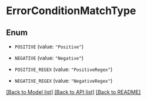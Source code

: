 # ErrorConditionMatchType

## Enum


* `POSITIVE` (value: `"Positive"`)

* `NEGATIVE` (value: `"Negative"`)

* `POSITIVE_REGEX` (value: `"PositiveRegex"`)

* `NEGATIVE_REGEX` (value: `"NegativeRegex"`)


[[Back to Model list]](../README.md#documentation-for-models) [[Back to API list]](../README.md#documentation-for-api-endpoints) [[Back to README]](../README.md)


